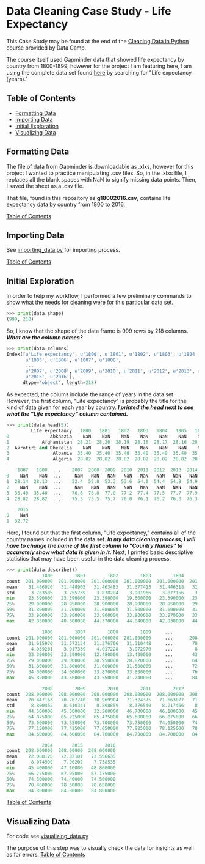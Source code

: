 # Data Cleaning Case Study - Life Expectancy

This Case Study may be found at the end of the [Cleaning Data in Python](https://www.datacamp.com/courses/cleaning-data-in-python) course provided by Data Camp.

The course itself used Gapminder data that showed life expectancy by country from 1800-1899, however for the project I am featuring here, I am using the complete data set found [here](https://www.gapminder.org/data/) by searching for "Life expectancy (years)."

## Table of Contents

* [Formatting Data](#formatting-data)
* [Importing Data](#importing-data)
* [Initial Exploration](#initial-exploration)
* [Visualizing Data](#visualizing-data)

## Formatting Data

The file of data from Gapminder is downloadable as .xlxs, however for this project I wanted to practice manipulating .csv files. So, in the .xlxs file, I replaces all the blank spaces with NaN to signify missing data points. Then, I saved the sheet as a .csv file. 

That file, found in this repository as **g18002016.csv**, contains life expectancy data by country from 1800 to 2016.

[Table of Contents](#table-of-contents)

## Importing Data

See [importing_data.py](https://github.com/noahwill/datascience/blob/master/CleaningCaseStudy/importing_data.py) for importing process. 

[Table of Contents](#table-of-contents)

## Initial Exploration 

In order to help my workflow, I performed a few preliminary commands to show what the needs for cleaning were for this particular data set. 

```python
>>> print(data.shape)
(999, 218)
```

So, I know that the shape of the data frame is 999 rows by 218 columns. **_What are the column names?_**

```python 
>>> print(data.columns)
Index([u'Life expectancy', u'1800', u'1801', u'1802', u'1803', u'1804',
       u'1805', u'1806', u'1807', u'1808',
       ...
       u'2007', u'2008', u'2009', u'2010', u'2011', u'2012', u'2013', u'2014',
       u'2015', u'2016'],
      dtype='object', length=218)
```

As expected, the colums include the range of years in the data set. However, the first column, "Life expectancy" is probably the title for the kind of data given for each year by country. **_I printed the head next to see what the "Life expectancy" column contained._**

```python
>>> print(data.head(5))
         Life expectancy   1800   1801   1802   1803   1804   1805   1806  \
0               Abkhazia    NaN    NaN    NaN    NaN    NaN    NaN    NaN   
1            Afghanistan  28.21  28.20  28.19  28.18  28.17  28.16  28.15   
2  Akrotiri and Dhekelia    NaN    NaN    NaN    NaN    NaN    NaN    NaN   
3                Albania  35.40  35.40  35.40  35.40  35.40  35.40  35.40   
4                Algeria  28.82  28.82  28.82  28.82  28.82  28.82  28.82   

    1807   1808  ...    2007  2008  2009  2010  2011  2012  2013  2014  2015  \
0    NaN    NaN  ...     NaN   NaN   NaN   NaN   NaN   NaN   NaN   NaN   NaN   
1  28.14  28.13  ...    52.4  52.8  53.3  53.6  54.0  54.4  54.8  54.9  53.8   
2    NaN    NaN  ...     NaN   NaN   NaN   NaN   NaN   NaN   NaN   NaN   NaN   
3  35.40  35.40  ...    76.6  76.8  77.0  77.2  77.4  77.5  77.7  77.9  78.0   
4  28.82  28.82  ...    75.3  75.5  75.7  76.0  76.1  76.2  76.3  76.3  76.4   

    2016  
0    NaN  
1  52.72  
```

Here, I found out that the first column, "Life expectancy," contains all of the country names included in the data set. **_In my data cleaning process, I will have to change the name of the first column to "Country Names" to accurately show what data is given in it._** Next, I printed basic descriptive statistics that may have been useful in the data cleaning process. 

```python
>>> print(data.describe())
             1800        1801        1802        1803        1804        1805  \
count  201.000000  201.000000  201.000000  201.000000  201.000000  201.000000   
mean    31.486020   31.448905   31.463483   31.377413   31.446318   31.562537   
std      3.763585    3.755739    3.878204    3.901966    3.877156    3.947957   
min     23.390000   23.390000   23.390000   19.600000   23.390000   23.390000   
25%     29.000000   28.950000   28.900000   28.900000   28.950000   29.000000   
50%     31.800000   31.700000   31.600000   31.500000   31.600000   31.700000   
75%     33.900000   33.900000   33.900000   33.800000   33.870000   33.900000   
max     42.850000   40.300000   44.370000   44.840000   42.830000   44.270000   

             1806        1807        1808        1809     ...            2007  \
count  201.000000  201.000000  201.000000  201.000000     ...      208.000000   
mean    31.615970   31.573134   31.376766   31.310448     ...       70.139712   
std      4.039261    3.917339    4.017228    3.972970     ...        8.953255   
min     23.390000   23.390000   12.480000   13.430000     ...       43.300000   
25%     29.000000   29.000000   28.950000   28.820000     ...       64.825000   
50%     31.800000   31.800000   31.600000   31.500000     ...       72.750000   
75%     34.000000   34.000000   33.870000   33.800000     ...       76.925000   
max     45.820000   43.560000   43.550000   41.740000     ...       84.500000   

             2008        2009        2010        2011        2012        2013  \
count  208.000000  208.000000  208.000000  208.000000  208.000000  208.000000   
mean    70.447163   70.767740   70.969904   71.324375   71.663077   71.916106   
std      8.800452    8.610341    8.898859    8.376540    8.217466    8.120852   
min     44.500000   45.500000   32.200000   46.700000   46.100000   45.600000   
25%     64.875000   65.225000   65.475000   65.600000   66.075000   66.475000   
50%     73.000000   73.350000   73.700000   73.750000   74.050000   74.150000   
75%     77.150000   77.425000   77.650000   77.825000   78.125000   78.300000   
max     84.600000   84.600000   84.700000   84.700000   84.700000   84.800000   

             2014       2015        2016  
count  208.000000  208.00000  208.000000  
mean    72.088125   72.32101   72.556635  
std      8.074990    7.90202    7.738535  
min     45.400000   47.10000   48.860000  
25%     66.775000   67.05000   67.175000  
50%     74.300000   74.40000   74.500000  
75%     78.400000   78.50000   78.650000  
max     84.800000   84.80000   84.800000
```
[Table of Contents](#table-of-contents)

## Visualizing Data

For code see [visualizing_data.py](https://github.com/noahwill/datascience/blob/master/CleaningCaseStudy/visualizing_data.py)

The purpose of this step was to visually check the data for insights as well as for errors. 
[Table of Contents](#table-of-contents)


